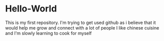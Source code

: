 # Hello-World
This is my first repository. I'm trying to get used github as i believe that it would help me grow and connect with a lot of people
I like chinese cuisine and I'm slowly learning to cook for myself
